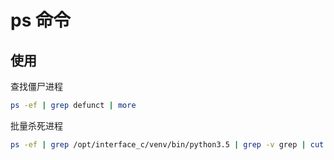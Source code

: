 # ps 命令

## 使用

查找僵尸进程

```bash
ps -ef | grep defunct | more
```

批量杀死进程

```bash
ps -ef | grep /opt/interface_c/venv/bin/python3.5 | grep -v grep | cut -c 9-15 | xargs kill -9
```
